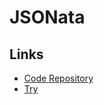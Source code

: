# JSONata

<!--
https://github.com/bigbug/vscode-language-jsonata?tab=readme-ov-file
-->

## Links

- [Code Repository](https://github.com/jsonata-js/jsonata)
- [Try](https://try.jsonata.org)
